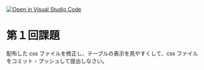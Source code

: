[![Open in Visual Studio Code](https://classroom.github.com/assets/open-in-vscode-2e0aaae1b6195c2367325f4f02e2d04e9abb55f0b24a779b69b11b9e10269abc.svg)](https://classroom.github.com/online_ide?assignment_repo_id=16122150&assignment_repo_type=AssignmentRepo)
# 第１回課題

配布した css ファイルを修正し、テーブルの表示を見やすくして、css ファイルをコミット・プッシュして提出しなさい。
